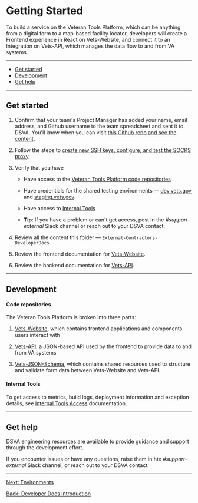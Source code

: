 # Getting Started


To build a service on the Veteran Tools Platform, which can be anything from a digital form to a map-based facility locator, developers will create a Frontend experience in React on Vets-Website, and connect it to an Integration on Vets-API, which manages the data flow to and from VA systems.

<hr>

* [Get started](#get-started)
* [Development](#development)
* [Get help](#get-help)

<hr>

## Get started

1. Confirm that your team's Project Manager has added your name, email address, and Github username to the team spreadsheet and sent it to DSVA. You'll know when you can visit [this Github repo and see the content](https://github.com/department-of-veterans-affairs/vets.gov-team).

1. Follow the steps to [create new SSH keys, configure, and test the SOCKS proxy](../External-Contractors-Onboarding/request-access-to-tools.md#additional-onboarding-steps-for-developers).

1. Verify that you have

    * Have access to the [Veteran Tools Platform code repositories](#code-repositories)

    * Have credentials for the shared testing environments &mdash;  [dev.vets.gov](https://dev.vets.gov) and [staging.vets.gov](https://staging.vets.gov).

    * Have access to [Internal Tools](internal-tools-access.md)

    * **Tip**: If you have a problem or can't get access, post in the *#support-external* Slack channel or reach out to your DSVA contact.

1. Review all the content this folder &mdash; ```External-Contractors-DeveloperDocs```

1. Review the frontend documentation for [Vets-Website](vets-website/README.md).

1. Review the backend documentation for [Vets-API](vets-api/README.md).

<hr>

## Development

#### Code repositories

The Veteran Tools Platform is broken into three parts:

1. [Vets-Website](https://github.com/department-of-veterans-affairs/vets-website), which contains frontend applications and components users interact with

1. [Vets-API](https://github.com/department-of-veterans-affairs/vets-api), a JSON-based API used by the frontend to provide data to and from VA systems

1. [Vets-JSON-Schema](https://github.com/department-of-veterans-affairs/vets-json-schema), which contains shared resources used to structure and validate form data between Vets-Website and Vets-API.


#### Internal Tools

To get access to metrics, build logs, deployment information and exception details, see [Internal Tools Access](internal-tools-access.md) documentation.

<hr>

## Get help

DSVA engineering resources are available to provide guidance and support through the development effort.

If you encounter issues or have any questions, raise them in hte *#support-external* Slack channel, or reach out to your DSVA contact.

<hr>

[Next: Environments](environments.md)

[Back: Developer Docs Introduction](README.md)
